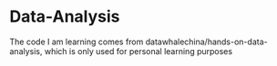 # Data-Analysis
The code I am learning comes from datawhalechina/hands-on-data-analysis, which is only used for personal learning purposes
